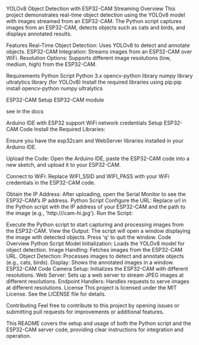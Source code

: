 YOLOv8 Object Detection with ESP32-CAM Streaming
Overview
This project demonstrates real-time object detection using the YOLOv8 model with images streamed from an ESP32-CAM. The Python script captures images from an ESP32-CAM, detects objects such as cats and birds, and displays annotated results.

Features
Real-Time Object Detection: Uses YOLOv8 to detect and annotate objects.
ESP32-CAM Integration: Streams images from an ESP32-CAM over WiFi.
Resolution Options: Supports different image resolutions (low, medium, high) from the ESP32-CAM.

Requirements
Python Script
Python 3.x
opencv-python library
numpy library
ultralytics library (for YOLOv8)
Install the required libraries using pip:pip install opencv-python numpy ultralytics

ESP32-CAM Setup
ESP32-CAM module

see in the docs


Arduino IDE with ESP32 support
WiFi network credentials
Setup
ESP32-CAM Code
Install the Required Libraries:

Ensure you have the esp32cam and WebServer libraries installed in your Arduino IDE.

Upload the Code:
Open the Arduino IDE, paste the ESP32-CAM code into a new sketch, and upload it to your ESP32-CAM.

Connect to WiFi:
Replace WIFI_SSID and WIFI_PASS with your WiFi credentials in the ESP32-CAM code.

Obtain the IP Address:
After uploading, open the Serial Monitor to see the ESP32-CAM’s IP address.
Python Script
Configure the URL:
Replace url in the Python script with the IP address of your ESP32-CAM and the path to the image (e.g., 'http://<ESP32-IP>/cam-hi.jpg').
Run the Script:

Execute the Python script to start capturing and processing images from the ESP32-CAM.
View the Output:
The script will open a window displaying the image with detected objects. Press 'q' to quit the window.
Code Overview
Python Script
Model Initialization: Loads the YOLOv8 model for object detection.
Image Handling: Fetches images from the ESP32-CAM URL.
Object Detection: Processes images to detect and annotate objects (e.g., cats, birds).
Display: Shows the annotated images in a window.
ESP32-CAM Code
Camera Setup: Initializes the ESP32-CAM with different resolutions.
Web Server: Sets up a web server to stream JPEG images at different resolutions.
Endpoint Handlers: Handles requests to serve images at different resolutions.
License
This project is licensed under the MIT License. See the LICENSE file for details.

Contributing
Feel free to contribute to this project by opening issues or submitting pull requests for improvements or additional features.

This README covers the setup and usage of both the Python script and the ESP32-CAM server code, providing clear instructions for integration and operation.
